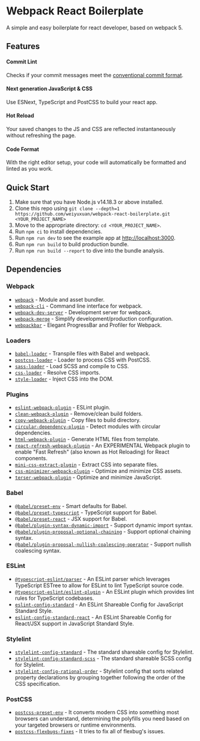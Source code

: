 # Webpack React Boilerplate

A simple and easy boilerplate for react developer, based on webpack 5.

## Features

#### Commit Lint

Checks if your commit messages meet the [conventional commit format](https://github.com/conventional-changelog/commitlint/tree/master/@commitlint/config-conventional).

#### Next generation JavaScript & CSS

Use ESNext, TypeScript and PostCSS to build your react app.

#### Hot Reload

Your saved changes to the JS and CSS are reflected instantaneously without refreshing the page.

#### Code Format

With the right editor setup, your code will automatically be formatted and linted as you work.

## Quick Start

1. Make sure that you have Node.js v14.18.3 or above installed.
2. Clone this repo using `git clone --depth=1 https://github.com/weiyuxuan/webpack-react-boilerplate.git <YOUR_PROJECT_NAME>`
3. Move to the appropriate directory: `cd <YOUR_PROJECT_NAME>`.
4. Run `npm ci` to install dependencies.
5. Run `npm run dev` to see the example app at <http://localhost:3000>.
6. Run `npm run build` to build production bundle.
7. Run `npm run build --report` to dive into the bundle analysis.

## Dependencies

### Webpack

- [`webpack`](https://github.com/webpack/webpack) - Module and asset bundler.
- [`webpack-cli`](https://github.com/webpack/webpack-cli) - Command line interface for webpack.
- [`webpack-dev-server`](https://github.com/webpack/webpack-dev-server) - Development server for webpack.
- [`webpack-merge`](https://github.com/survivejs/webpack-merge) - Simplify development/production configuration.
- [`webpackbar`](https://www.npmjs.com/package/webpackbar) - Elegant ProgressBar and Profiler for Webpack.

### Loaders

- [`babel-loader`](https://webpack.js.org/loaders/babel-loader) - Transpile files with Babel and webpack.
- [`postcss-loader`](https://github.com/webpack-contrib/postcss-loader) - Loader to process CSS with PostCSS.
- [`sass-loader`](https://webpack.js.org/loaders/sass-loader) - Load SCSS and compile to CSS.
- [`css-loader`](https://webpack.js.org/loaders/css-loader) - Resolve CSS imports.
- [`style-loader`](https://webpack.js.org/loaders/style-loader) - Inject CSS into the DOM.

### Plugins

- [`eslint-webpack-plugin`](https://github.com/webpack-contrib/eslint-webpack-plugin) - ESLint plugin.
- [`clean-webpack-plugin`](https://github.com/johnagan/clean-webpack-plugin) - Remove/clean build folders.
- [`copy-webpack-plugin`](https://github.com/webpack-contrib/copy-webpack-plugin) - Copy files to build directory.
- [`circular-dependency-plugin`](https://github.com/aackerman/circular-dependency-plugin) - Detect modules with circular dependencies.
- [`html-webpack-plugin`](https://github.com/jantimon/html-webpack-plugin) - Generate HTML files from template.
- [`react-refresh-webpack-plugin`](https://github.com/pmmmwh/react-refresh-webpack-plugin) - An EXPERIMENTAL Webpack plugin to enable "Fast Refresh" (also known as Hot Reloading) for React components.
- [`mini-css-extract-plugin`](https://github.com/webpack-contrib/mini-css-extract-plugin) - Extract CSS into separate files.
- [`css-minimizer-webpack-plugin`](https://github.com/webpack-contrib/css-minimizer-webpack-plugin) - Optimize and minimize CSS assets.
- [`terser-webpack-plugin`](https://github.com/webpack-contrib/terser-webpack-plugin) - Optimize and minimize JavaScript.

### Babel

- [`@babel/preset-env`](https://babeljs.io/docs/en/babel-preset-env) - Smart defaults for Babel.
- [`@babel/preset-typescript`](https://babeljs.io/docs/en/babel-preset-typescript) - TypeScript support for Babel.
- [`@babel/preset-react`](https://babeljs.io/docs/en/babel-preset-react) - JSX support for Babel.
- [`@babel/plugin-syntax-dynamic-import`](https://babeljs.io/docs/en/babel-plugin-syntax-dynamic-import) - Support dynamic import syntax.
- [`@babel/plugin-proposal-optional-chaining`](https://babeljs.io/docs/en/babel-plugin-proposal-optional-chaining) - Support optional chaining syntax.
- [`@babel/plugin-proposal-nullish-coalescing-operator`](https://babeljs.io/docs/en/babel-plugin-proposal-nullish-coalescing-operator) - Support nullish coalescing syntax.

### ESLint

- [`@typescript-eslint/parser`](https://www.npmjs.com/package/@typescript-eslint/parser) - An ESLint parser which leverages TypeScript ESTree to allow for ESLint to lint TypeScript source code.
- [`@typescript-eslint/eslint-plugin`](https://www.npmjs.com/package/@typescript-eslint/eslint-plugin) - An ESLint plugin which provides lint rules for TypeScript codebases.
- [`eslint-config-standard`](https://www.npmjs.com/package/eslint-config-standard) - An ESLint Shareable Config for JavaScript Standard Style.
- [`eslint-config-standard-react`](https://www.npmjs.com/package/eslint-config-standard-react) - An ESLint Shareable Config for React/JSX support in JavaScript Standard Style.

### Stylelint

- [`stylelint-config-standard`](https://www.npmjs.com/package/stylelint-config-standard) - The standard shareable config for Stylelint.
- [`stylelint-config-standard-scss`](https://www.npmjs.com/package/stylelint-config-standard-scss) - The standard shareable SCSS config for Stylelint.
- [`stylelint-config-rational-order`](https://www.npmjs.com/package/stylelint-config-rational-order) - Stylelint config that sorts related property declarations by grouping together following the order of the CSS specification.

### PostCSS

- [`postcss-preset-env`](https://www.npmjs.com/package/postcss-preset-env) - It converts modern CSS into something most browsers can understand, determining the polyfills you need based on your targeted browsers or runtime environments.
- [`postcss-flexbugs-fixes`](https://www.npmjs.com/package/postcss-flexbugs-fixes) - It tries to fix all of flexbug's issues.
